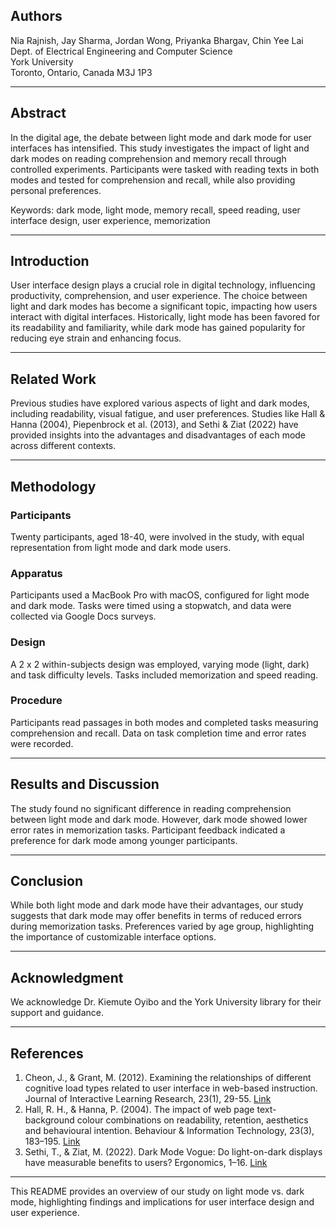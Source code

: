 ## Authors
Nia Rajnish, Jay Sharma, Jordan Wong, Priyanka Bhargav, Chin Yee Lai  
Dept. of Electrical Engineering and Computer Science  
York University  
Toronto, Ontario, Canada M3J 1P3  

---

## Abstract
In the digital age, the debate between light mode and dark mode for user interfaces has intensified. This study investigates the impact of light and dark modes on reading comprehension and memory recall through controlled experiments. Participants were tasked with reading texts in both modes and tested for comprehension and recall, while also providing personal preferences.

Keywords: dark mode, light mode, memory recall, speed reading, user interface design, user experience, memorization

---

## Introduction
User interface design plays a crucial role in digital technology, influencing productivity, comprehension, and user experience. The choice between light and dark modes has become a significant topic, impacting how users interact with digital interfaces. Historically, light mode has been favored for its readability and familiarity, while dark mode has gained popularity for reducing eye strain and enhancing focus.

---

## Related Work
Previous studies have explored various aspects of light and dark modes, including readability, visual fatigue, and user preferences. Studies like Hall & Hanna (2004), Piepenbrock et al. (2013), and Sethi & Ziat (2022) have provided insights into the advantages and disadvantages of each mode across different contexts.

---

## Methodology
### Participants
Twenty participants, aged 18-40, were involved in the study, with equal representation from light mode and dark mode users.

### Apparatus
Participants used a MacBook Pro with macOS, configured for light mode and dark mode. Tasks were timed using a stopwatch, and data were collected via Google Docs surveys.

### Design
A 2 x 2 within-subjects design was employed, varying mode (light, dark) and task difficulty levels. Tasks included memorization and speed reading.

### Procedure
Participants read passages in both modes and completed tasks measuring comprehension and recall. Data on task completion time and error rates were recorded.

---

## Results and Discussion
The study found no significant difference in reading comprehension between light mode and dark mode. However, dark mode showed lower error rates in memorization tasks. Participant feedback indicated a preference for dark mode among younger participants.

---

## Conclusion
While both light mode and dark mode have their advantages, our study suggests that dark mode may offer benefits in terms of reduced errors during memorization tasks. Preferences varied by age group, highlighting the importance of customizable interface options.

---

## Acknowledgment
We acknowledge Dr. Kiemute Oyibo and the York University library for their support and guidance.

---

## References
1. Cheon, J., & Grant, M. (2012). Examining the relationships of different cognitive load types related to user interface in web-based instruction. Journal of Interactive Learning Research, 23(1), 29-55. [Link](https://www.learntechlib.org/primary/p/34577/)
2. Hall, R. H., & Hanna, P. (2004). The impact of web page text-background colour combinations on readability, retention, aesthetics and behavioural intention. Behaviour & Information Technology, 23(3), 183–195. [Link](https://doi.org/10.1080/01449290410001669932)
3. Sethi, T., & Ziat, M. (2022). Dark Mode Vogue: Do light-on-dark displays have measurable benefits to users? Ergonomics, 1–16. [Link](https://doi.org/10.1080/00140139.2022.2160879)

---

This README provides an overview of our study on light mode vs. dark mode, highlighting findings and implications for user interface design and user experience.
